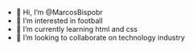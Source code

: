 - 👋 Hi, I’m @MarcosBispobr
- 👀 I’m interested in football
- 🌱 I’m currently learning html and css
- 💞️ I’m looking to collaborate on technology industry


<!---
MarcosBispobr/MarcosBispobr is a ✨ special ✨ repository because its `README.md` (this file) appears on your GitHub profile.
You can click the Preview link to take a look at your changes.
--->
